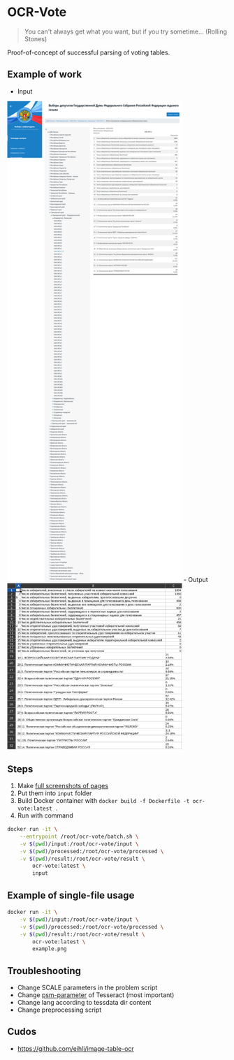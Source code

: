 # OCR-Vote

> You can't always get what you want, but if you try sometime... (Rolling Stones)

Proof-of-concept of successful parsing of voting tables.

## Example of work
- Input
<img src="./input/example.png" width="400">
- Output
<img src="./result/example.png" width="400">

## Steps
1. Make [full screenshots of pages](https://jonathanmh.com/taking-full-page-screenshots-headless-chrome/)
2. Put them into `input` folder
3. Build Docker container with `docker build -f Dockerfile -t ocr-vote:latest .`
4. Run with command
```bash
docker run -it \
    --entrypoint /root/ocr-vote/batch.sh \
    -v $(pwd)/input:/root/ocr-vote/input \
    -v $(pwd)/processed:/root/ocr-vote/processed \
    -v $(pwd)/result:/root/ocr-vote/result \
        ocr-vote:latest \
        input
```

## Example of single-file usage
```bash
docker run -it \
    -v $(pwd)/input:/root/ocr-vote/input \
    -v $(pwd)/processed:/root/ocr-vote/processed \
    -v $(pwd)/result:/root/ocr-vote/result \
        ocr-vote:latest \
        example.png
```

## Troubleshooting
- Change SCALE parameters in the problem script
- Change [psm-parameter](https://github.com/tesseract-ocr/tesseract/issues/434) of Tesseract (most important)
- Change lang according to tessdata dir content
- Change preprocessing script

## Cudos
- https://github.com/eihli/image-table-ocr
